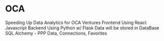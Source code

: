# OCA
Speeding Up Data Analytics for OCA Ventures
Frontend Using React Javascript
Backend Using Python w/ Flask
Data will be stored in DataBase SQL Alchemy - PPP Data, Connections, Favorites 

